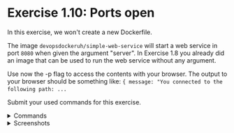 # Exercise 1.10: Ports open

In this exercise, we won't create a new Dockerfile.

The image `devopsdockeruh/simple-web-service` will start a web service in port `8080` when given the argument "server". In Exercise 1.8 you already did an image that can be used to run the web service without any argument.

Use now the -p flag to access the contents with your browser. The output to your browser should be something like: `{ message: "You connected to the following path: ...`

Submit your used commands for this exercise.

<details>
<summary>Commands</summary>

-   `docker run -p 127.0.0.1:80:8080 devopsdockeruh/simple-web-service "server"`

*   go to `localhost:80`

    <details>
    <summary>you should see</summary>

    ```
    {
    "message": "You connected to the following path: /",
    "path": "/"
    }
    ```

    </details>

</details>

<details>
<summary>Screenshots</summary>

<img src="./images/1.10.1.png" alt="alt text" width="1000"/>
<img src="./images/1.10.2.png" alt="alt text" width="1000"/>
</details>

